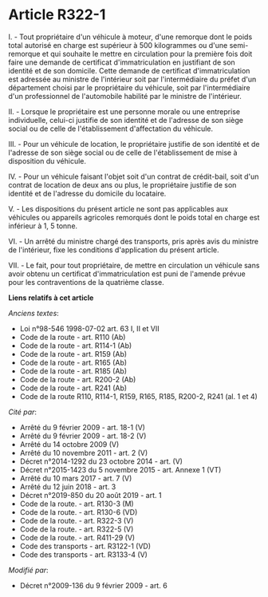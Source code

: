 # Article R322-1

I. - Tout propriétaire d'un véhicule à moteur, d'une remorque dont le poids total autorisé en charge est supérieur à 500
kilogrammes ou d'une semi-remorque et qui souhaite le mettre en circulation pour la première fois doit faire une demande de
certificat d'immatriculation en justifiant de son identité et de son domicile. Cette demande de certificat d'immatriculation
est adressée au ministre de l'intérieur soit par l'intermédiaire du préfet d'un département choisi par le propriétaire du
véhicule, soit par l'intermédiaire d'un professionnel de l'automobile habilité par le ministre de l'intérieur. 

II. - Lorsque le propriétaire est une personne morale ou une entreprise individuelle, celui-ci justifie de son identité et de
l'adresse de son siège social ou de celle de l'établissement d'affectation du véhicule. 

III. - Pour un véhicule de location, le propriétaire justifie de son identité et de l'adresse de son siège social ou de celle
de l'établissement de mise à disposition du véhicule. 

IV. - Pour un véhicule faisant l'objet soit d'un contrat de crédit-bail, soit d'un contrat de location de deux ans ou plus,
le propriétaire justifie de son identité et de l'adresse du domicile du locataire. 

V. - Les dispositions du présent article ne sont pas applicables aux véhicules ou appareils agricoles remorqués dont le poids
total en charge est inférieur à 1, 5 tonne. 

VI. - Un arrêté du ministre chargé des transports, pris après avis du ministre de l'intérieur, fixe les conditions
d'application du présent article.

VII. - Le fait, pour tout propriétaire, de mettre en circulation un véhicule sans avoir obtenu un certificat
d'immatriculation est puni de l'amende prévue pour les contraventions de la quatrième classe.

**Liens relatifs à cet article**

_Anciens textes_:

  - Loi n°98-546 1998-07-02 art. 63 I, II et VII
  - Code de la route - art. R110 (Ab)
  - Code de la route - art. R114-1 (Ab)
  - Code de la route - art. R159 (Ab)
  - Code de la route - art. R165 (Ab)
  - Code de la route - art. R185 (Ab)
  - Code de la route - art. R200-2 (Ab)
  - Code de la route - art. R241 (Ab)
  - Code de la route R110, R114-1, R159, R165, R185, R200-2, R241 (al. 1 et 4)

_Cité par_:

  - Arrêté du 9 février 2009 - art. 18-1 (V)
  - Arrêté du 9 février 2009 - art. 18-2 (V)
  - Arrêté du 14 octobre 2009 (V)
  - Arrêté du 10 novembre 2011 - art. 2 (V)
  - Décret n°2014-1292 du 23 octobre 2014 - art. (V)
  - Décret n°2015-1423 du 5 novembre 2015 - art. Annexe 1 (VT)
  - Arrêté du 10 mars 2017 - art. 7 (V)
  - Arrêté du 12 juin 2018 - art. 3
  - Décret n°2019-850 du 20 août 2019 - art. 1
  - Code de la route. - art. R130-3 (M)
  - Code de la route. - art. R130-6 (VD)
  - Code de la route. - art. R322-3 (V)
  - Code de la route. - art. R322-5 (V)
  - Code de la route. - art. R411-29 (V)
  - Code des transports - art. R3122-1 (VD)
  - Code des transports - art. R3133-4 (V)

_Modifié par_:

  - Décret n°2009-136 du 9 février 2009 - art. 6
